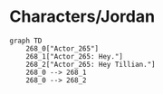 # Characters/Jordan


```mermaid
graph TD
    268_0["Actor_265"]
    268_1["Actor_265: Hey."]
    268_2["Actor_265: Hey Tillian."]
    268_0 --> 268_1
    268_0 --> 268_2
```